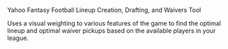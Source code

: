 Yahoo Fantasy Football Lineup Creation, Drafting, and Waivers Tool

Uses a visual weighting to various features of the game to find the optimal lineup and optimal waiver pickups based on the available players in your league.
